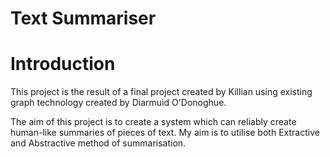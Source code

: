 # Text Summariser

# Introduction
This project is the result of a final project created by Killian using existing
graph technology created by Diarmuid O'Donoghue.

The aim of this project is to create a system which can reliably create
human-like summaries of pieces of text. My aim is to utilise both Extractive
and Abstractive method of summarisation.
